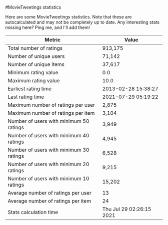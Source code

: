 #MovieTweetings statistics

Here are some MovieTweetings statistics. Note that these are autocalculated and may not be completely up to date. Any interesting stats missing here? Ping me, and I'll add them!

Metric | Value
--- | ---
Total number of ratings                 | 913,175
Number of unique users                  | 71,142
Number of unique items                  | 37,617
Minimum rating value                    | 0.0
Maximum rating value                    | 10.0
Earliest rating time                    | 2013-02-28 15:38:27
Last rating time                        | 2021-07-29 05:19:22
Maximum number of ratings per user      | 2,875
Maximum number of ratings per item      | 3,104
Number of users with minimum 50 ratings | 3,949
Number of users with minimum 40 ratings | 4,945
Number of users with minimum 30 ratings | 6,528
Number of users with minimum 20 ratings | 9,215
Number of users with minimum 10 ratings | 15,202
Average number of ratings per user      | 13
Average number of ratings per item      | 24
Stats calculation time                  | Thu Jul 29 02:26:15 2021


